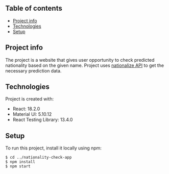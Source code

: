 ## Table of contents
* [Project info](#project-info)
* [Technologies](#technologies)
* [Setup](#setup)

## Project info
The project is a website that gives user opportunity to check predicted nationality based on the given name. Project uses [nationalize API] to get the necessary prediction data.
	
## Technologies
Project is created with:
* React: 18.2.0
* Material UI: 5.10.12
* React Testing Library: 13.4.0
	
## Setup
To run this project, install it locally using npm:

```
$ cd ../nationality-check-app
$ npm install
$ npm start
```

[nationalize API]: https://nationalize.io/
